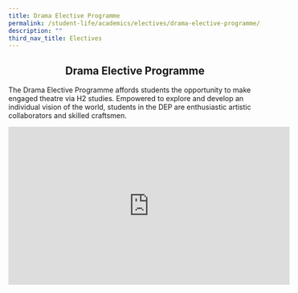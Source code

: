 ```yaml
---
title: Drama Elective Programme
permalink: /student-life/academics/electives/drama-elective-programme/
description: ""
third_nav_title: Electives
---
```

## <center> Drama Elective Programme </center>

The Drama Elective Programme affords students the opportunity to make engaged theatre via H2 studies. Empowered to explore and develop an individual vision of the world, students in the DEP are enthusiastic artistic collaborators and skilled craftsmen.

<iframe width="560" height="315" src="https://www.youtube.com/embed/zBxo9O2s9kI" title="YouTube video player" frameborder="0" allow="accelerometer; autoplay; clipboard-write; encrypted-media; gyroscope; picture-in-picture" allowfullscreen=""></iframe>